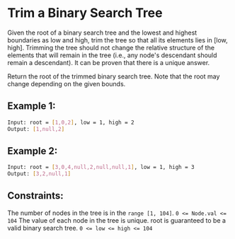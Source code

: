 # Trim a Binary Search Tree

Given the root of a binary search tree and the lowest and highest boundaries as low and high, trim the tree so that all its elements lies in [low, high]. Trimming the tree should not change the relative structure of the elements that will remain in the tree (i.e., any node's descendant should remain a descendant). It can be proven that there is a unique answer.

Return the root of the trimmed binary search tree. Note that the root may change depending on the given bounds.

## Example 1:

```bash
Input: root = [1,0,2], low = 1, high = 2
Output: [1,null,2]
```

## Example 2:

```bash
Input: root = [3,0,4,null,2,null,null,1], low = 1, high = 3
Output: [3,2,null,1]
```

## Constraints:

The number of nodes in the tree is in the `range [1, 104]`.
`0 <= Node.val <= 104`
The value of each node in the tree is unique.
root is guaranteed to be a valid binary search tree.
`0 <= low <= high <= 104`
